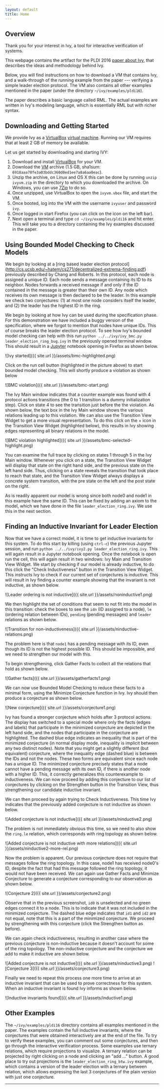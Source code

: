 ```yaml
---
layout: default
title: Home
---
```


<a name="overview"></a>Overview
-------------------------------

Thank you for your interest in Ivy, a tool for interactive verification of systems.

This webpage contains the artifact for the PLDI 2016 [paper about Ivy](http://www.cs.tau.ac.il/~odedp/pldi16-paper228.pdf), that describes the ideas and methodology behind Ivy.

Below, you will find instructions on how to download a VM that contains Ivy, and a walk-through of the running example from the paper --- verifying a simple leader election protocol.
The VM also contains all other examples mentioned in the paper (under the directory ``~/ivy/examples/pldi16``).

The paper describes a basic language called RML. The actual examples are written in Ivy's modeling language, 
which is essentially RML but with richer syntax.

<a name="downloading"></a>Downloading and Getting Started
---------------------------------------------------------
We provide Ivy as a [VirtualBox](https://www.virtualbox.org) [virtual machine](http://www.cs.tau.ac.il/~odedp/ivyvm.zip). Running our VM requires that at least 2 GB of memory be available.

Let us get started by downloading and starting IVY:

1. Download and install [VirtualBox](https://www.virtualbox.org) for your VM.
2. Download the [VM](http://www.cs.tau.ac.il/~odedp/ivyvm.zip) archive (1.5 GB, sha1sum: ``6918aaa78fe3a03bddc360d0ed1ee7a8a6aa0eac``).
3. Unzip the archive, on Linux and OS X this can be done by running `unzip ivyvm.zip` in the directory to which you downloaded the archive. On Windows, you can use [7Zip](http://www.7-zip.org/download.html) to do so.
3. Once unzipped, use VirtualBox to open the `ivyvm.vbox` file, and start the VM.
4. Once booted, log into the VM with the username `ivyuser` and password `ivy`.
5. Once logged in start Firefox (you can click on the icon on the left bar).
6. Next open a terminal and type `cd ~/ivy/examples/pldi16` and hit enter. This will take you to a directory containing the Ivy examples discussed in the paper.

<a name="bmc"></a>Using Bounded Model Checking to Check Models
---------------------------------------------------------------
We begin by looking at a [ring based leader election protocol] (http://cs.ucsb.edu/~hatem/cs271/decentralized-extrema-finding.pdf) previously described by Chang and Roberts.
In this protocol, each node is assigned a unique ID. Each node sends a message containing its ID to its neighbor.
Nodes forwards a received message if and only if the ID contained in the message is greater than their own ID.
Any node which receives its own message is then declared to be the leader.
In this example we check two conjectures: (1) at most one node considers itself the leader, and (2) the leader has the highest ID in the ring.

We begin by looking at how Ivy can be used during the specification phase.
For this demonstration we have included a buggy version of the specification, where we forgot to mention that nodes have unique IDs.
This of course breaks the leader election protocol. To see how Ivy's bounded model checking can help with this run `python ../../ivy/ivy_bmc.py leader_election_ring_bug.ivy` in the previously opened terminal window. This should result in a [Jupyter](http://jupyter.org/) notebook opening in Firefox as shown below.

![Ivy started]({{ site.url }}/assets/bmc-highlighted.png)

Click on the run cell button (highlighted in the picture above) to start bounded model checking. This will shortly produce a violation as shown below

![BMC violation]({{ site.url }}/assets/bmc-start.png)

The Ivy Main window indicates that a counter example was found with 4 protocol actions transitions (the 0 to 1 transition is a dummy initialization step). Click on state 4 to see the transition just before the the violation. As shown below, the text box in the Ivy Main window shows the various relations leading up to this violation. We can also use the Transition View Widget to get a more visual representation. To do this click on the + icon in the Transition View Widget (highlighted below), this results in Ivy showing edges representing all binary relations in the model.

![BMC violation highlighted]({{ site.url }}/assets/bmc-selected-highlight.png)

You can examine the full trace by clicking on states 1 through 5 in the Ivy Main window. Whenever you click on a state, the Transition View Widget will display that state on the right hand side, and the previous state on the left hand side. Thus, clicking on a state reveals the transition that took place to reach that state, and the Transition View Widget always displays a concrete system transition, with the pre state on the left and the post state on the right.

As is readily apparent our model is wrong since both node0 and node1 in this example have the same ID. This can be fixed by adding an axiom to the model, which we have done in the file `leader_election_ring.ivy`. We use this in the next section.

<a name="inductive"></a>Finding an Inductive Invariant for Leader Election
-----------------------------------------------------------------------------
Now that we have a correct model, it is time to get inductive invariants for this system. To do this start by killing (using `ctrl-c`) the previous Jupyter session, and run `python ../../ivy/ivy2.py leader_election_ring.ivy`. This will again result in a Jupyter notebook opening. Once the notebook is open run the cell, this will again result in two windows: Ivy Main and Transition View Widget. We start by checking if our model is already inductive, to do this click the "Check Inductiveness" button in the Transition View Widget.
This instructs Ivy to check if our current set of conjectures is inductive.
This will result in Ivy finding a counter example showing that the invariant is not inductive, as shown below.

![Leader ordering is not inductive]({{ site.url }}/assets/noninductive1.png)

We then highlight the set of conditions that seem to not fit into the model in this transition: check the boxes to see the `idn` (ID assigned to a node), `le` (ordering relation between IDs), `pending` (pending messages) and `leader` relations as shown below.

![Transition for non-inductiveness]({{ site.url }}/assets/ninductive-relations.png)

The problem here is that `node1` has a pending message with its ID, even though its ID is not the highest possible ID. This should be impossible, and we need to strengthen our model with this.

To begin strengthening, click Gather Facts to collect all the relations that hold as shown below.

![Gather facts]({{ site.url }}/assets/gatherfacts1.png)

We can now use Bounded Model Checking to reduce these facts to a minimal form, using the Minimize Conjecture function in Ivy. Ivy should then produce a conjecture as shown below.

![New conjecture]({{ site.url }}/assets/conjecture1.png)

Ivy has found a stronger conjecture which holds after 3 protocol actions.
The display has switched to a special mode where only the facts (edges and labels) that participate in the minimized conjecture are depicted in the left hand side, and the nodes that participate in the conjecture are highlighted.
The dashed blue edge indicates an inequality that is part of the minimized conjecture (in normal display mode, inequality is implicit between any two distinct nodes).
Note that you might get a slightly different (but equivalent) conjecture, where the inequality edge (dashed blue) is between the IDs and not the nodes.
These two forms are equivalent since each node has a unique ID.
The minimized conjecture precisely states that a node cannot have a pending message with its own ID, if there is another node with a higher ID.
This, it correctly generalizes this counterexample to inductiveness.
We can now proceed by adding this conjecture to our list of conjectures by clicking on the Strengthen button in the Transition View, thus strengthening our candidate inductive invariant.

We can then proceed by again trying to Check Inductiveness. This time Ivy indicates that the previously added conjecture is not inductive as shown below.

![Added conjecture is not inductive]({{ site.url }}/assets/ninductive2.png)

The problem is not immediately obvious this time, so we need to also show the `ring.le` relation, which corresponds with ring topology as shown below.

![Added conjecture is not inductive with more relations]({{ site.url }}/assets/ninductive2-more-rel.png)

Now the problem is apparent. Our previous conjecture does not require that messages follow the ring topology. In this case, node1 has received node0's ID, despite the fact that had this message followed the ring topology, it would not have been received. We can again use Gather Facts and Minimize Conjecture to generate a conjecture corresponding to our observation as shown below.

![Conjecture 2]({{ site.url }}/assets/conjecture2.png)

Observe that in the previous screenshot, `id0` is unselected and no green edges connect it to a node. This is to indicate that it was not included in the minimized conjecture. The dashed blue edge indicates that `id1` and `id2` are not equal, note that this is a part of the minimized conjecture. We proceed by strengthening with this conjecture (click the Strengthen button as before).

We can again check inductiveness, resulting in another case where the previous conjecture is non-inductive because it doesn't account for some of the ring topology. The non-inductive conjecture and the conjecture we add to make it inductive are shown below.

![Added conjecture is not inductive]({{ site.url }}/assets/ninductive3.png)
![Conjecture 3]({{ site.url }}/assets/conjecture3.png)

Finally we need to repeat this process one more time to arrive at an inductive invariant that can be used to prove correctness for this system. When an inductive invariant is found Ivy informs as shown below.

![Inductive invariants found]({{ site.url }}/assets/inductive1.png)

<a name="other_examples"></a>Other Examples
-----------------------------------------------------------------------------

The ``~/ivy/examples/pldi16`` directory contains all examples mentioned in the paper.
The examples contain the full inductive invariants, where the conjectures that were obtained interactively are at the end of the file.
To try to verify these examples, you can comment out some conjectures, and then go through the interactive verification process.
Some examples use ternary relations, which require projections to visualize. A ternary relation can be projected by right clicking on a node and clicking an "add ..." button.
A good place to try out projections is the ``leader_election_ring_btw.ivy`` example, which contains a version of the leader election with a ternary between relation,
which allows expressing the last 3 conjectures of the plain version with just one conjecture.

<hr />
